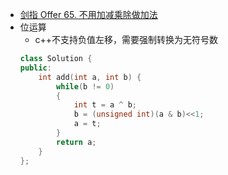 - [剑指 Offer 65. 不用加减乘除做加法](https://leetcode-cn.com/problems/bu-yong-jia-jian-cheng-chu-zuo-jia-fa-lcof/)
- 位运算
    + c++不支持负值左移，需要强制转换为无符号数
    ```C++
    class Solution {
    public:
        int add(int a, int b) {
            while(b != 0)
            {
                int t = a ^ b;
                b = (unsigned int)(a & b)<<1;
                a = t;
            }
            return a;
        }
    };
    ```